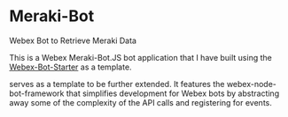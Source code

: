 # Meraki-Bot
Webex Bot to Retrieve Meraki Data

This is a Webex Meraki-Bot.JS bot application that I have built using the [Webex-Bot-Starter](https://github.com/WebexSamples/webex-bot-starter) as a template.


serves as a template to be further extended. It features the webex-node-bot-framework that simplifies development for Webex bots by abstracting away some of the complexity of the API calls and registering for events.
